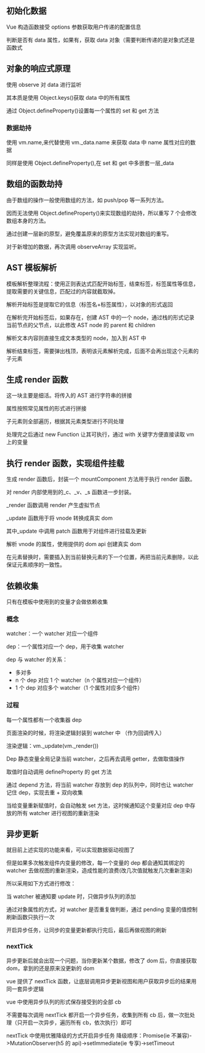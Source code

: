 ## 初始化数据

Vue 构造函数接受 options 参数获取用户传递的配置信息

判断是否有 data 属性，如果有，获取 data 对象（需要判断传递的是对象式还是函数式

## 对象的响应式原理

使用 observe 对 data 进行监听

其本质是使用 Object.keys()获取 data 中的所有属性

通过 Object.defineProperty()设置每一个属性的 set 和 get 方法

### 数据劫持

使用 vm.name,来代替使用 vm.\_data.name 来获取 data 中 name 属性对应的数据

同样是使用 Object.defineProperty(),在 set 和 get 中多嵌套一层\_data

## 数组的函数劫持

由于数组的操作一般使用数组的方法，如 push/pop 等一系列方法。

因而无法使用 Object.defineProperty()来实现数组的劫持，所以重写 7 个会修改数组本身的方法。

通过创建一层新的原型，避免覆盖原来的原型方法实现对数组的重写。

对于新增加的数据，再次调用 observeArray 实现监听。

## AST 模板解析

模板解析整理流程：使用正则表达式匹配开始标签，结束标签，标签属性等信息，提取需要的关键信息，匹配过的内容就截取掉。

解析开始标签是提取它的信息（标签名+标签属性），以对象的形式返回

在解析完开始标签后，如果存在，创建 AST 中的一个 node，通过栈的形式记录当前节点的父节点，以此修改 AST node 的 parent 和 children

解析文本内容则直接生成文本类型的 node，加入到 AST 中

解析结束标签，需要弹出栈顶，表明该元素解析完成，后面不会再出现这个元素的子元素

## 生成 render 函数

这一块主要是细活。将传入的 AST 进行字符串的拼接

属性按照常见属性的形式进行拼接

子元素则全部遍历，根据其元素类型进行不同处理

处理完之后通过 new Function 让其可执行，通过 with 关键字方便直接读取 vm 上的变量

## 执行 render 函数，实现组件挂载

生成 render 函数后，封装一个 mountComponent 方法用于执行 render 函数。

对 render 内部使用到的\_c、\_v、\_s 函数进一步封装。

\_render 函数调用 render 产生虚拟节点

\_update 函数用于将 vnode 转换成真实 dom

其中\_update 中调用 patch 函数用于对组件进行挂载及更新

解析 vnode 的属性，使用提供的 dom api 创建真实 dom

在元素替换时，需要插入到当前替换元素的下一个位置，再把当前元素删除，以此保证元素顺序的一致性。

## 依赖收集

只有在模板中使用到的变量才会做依赖收集

### 概念

watcher：一个 watcher 对应一个组件

dep：一个属性对应一个 dep，用于收集 watcher

dep 与 watcher 的关系：

- 多对多
- n 个 dep 对应 1 个 watcher（n 个属性对应一个组件）
- 1 个 dep 对应多个 watcher（1 个属性对应多个组件）

### 过程

每一个属性都有一个收集器 dep

页面渲染的时候，将渲染逻辑封装到 watcher 中 （作为回调传入）

渲染逻辑：vm.\_update(vm.\_render())

Dep 静态变量全局记录当前 watcher，之后再去调用 getter，去做取值操作

取值时自动调用 defineProperty 的 get 方法

通过 depend 方法，将当前 watcher 存放到 dep 的队列中，同时也让 watcher 记住 dep，实现去重 + 双向收集

当给变量重新赋值时，会自动触发 set 方法，这时候通知这个变量对应 dep 中存放的所有 watcher 进行视图的重新渲染

## 异步更新

就目前上述实现的功能来看，可以实现数据驱动视图了

但是如果多次触发组件内变量的修改，每一个变量的 dep 都会通知其绑定的 watcher 去做视图的重新渲染，造成性能的浪费(改几次值就触发几次重新渲染)

所以采用如下方式进行修改：

当 watcher 被通知要 update 时，只做异步队列的添加

通过对象属性的方式，对 watcher 是否重复做判断，通过 pending 变量的值控制刷新函数只执行一次

开启异步任务，让同步的变量更新都执行完后，最后再做视图的刷新

### nextTick

异步更新后就会出现一个问题，当你更新某个数据，修改了 dom 后，你直接获取 dom，拿到的还是原来没更新的 dom

vue 提供了 nextTick 函数，让底层调用异步更新视图和用户获取异步后的结果用同一套异步逻辑

vue 中使用异步队列的形式保存接受到的全部 cb

不需要每次调用 nextTick 都开启一个异步任务，收集到所有 cb 后，做一次批处理（只开启一次异步，遍历所有 cb，依次执行）即可

nextTick 中使用优雅降级的方式开启异步任务
降级顺序：Promise(ie 不兼容)->MutationObserver(h5 的 api)->setImmediate(ie 专享)->setTimeout
